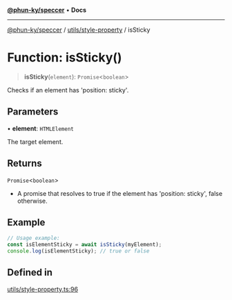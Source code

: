 [**@phun-ky/speccer**](../../../README.md) • **Docs**

***

[@phun-ky/speccer](../../../README.md) / [utils/style-property](../README.md) / isSticky

# Function: isSticky()

> **isSticky**(`element`): `Promise`\<`boolean`\>

Checks if an element has 'position: sticky'.

## Parameters

• **element**: `HTMLElement`

The target element.

## Returns

`Promise`\<`boolean`\>

- A promise that resolves to true if the element has 'position: sticky', false otherwise.

## Example

```ts
// Usage example:
const isElementSticky = await isSticky(myElement);
console.log(isElementSticky); // true or false
```

## Defined in

[utils/style-property.ts:96](https://github.com/phun-ky/speccer/blob/main/src/utils/style-property.ts#L96)
